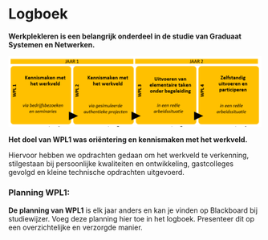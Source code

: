 # Logboek

**Werkplekleren is een belangrijk onderdeel in de studie van Graduaat Systemen en Netwerken.**

![](https://github.com/guidofris/Portfolio/blob/main/images/Planning_WPL1.png)

**Het doel van WPL1 was oriëntering en kennismaken met het werkveld.**

Hiervoor hebben we opdrachten gedaan om het werkveld te verkenning, stilgestaan bij persoonlijke
kwaliteiten en ontwikkeling, gastcolleges gevolgd en kleine technische opdrachten uitgevoerd.


### **Planning WPL1:**
**De planning van WPL1** is elk jaar anders en kan je vinden op Blackboard bij studiewijzer. Voeg deze
planning hier toe in het logboek. Presenteer dit op een overzichtelijke en verzorgde manier.
